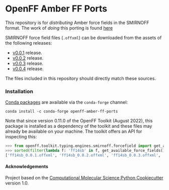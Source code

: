 # OpenFF Amber FF Ports

This repository is for _distributing_ Amber force fields in the SMIRNOFF format. The work of _doing_ this porting is found [here](https://github.com/openforcefield/amber-ff-porting)

SMIRNOFF force field files (`.offxml`) can be downloaded from the assets of the following releases:

* [v0.0.1](https://github.com/openforcefield/amber-ff-porting/releases/tag/0.0.1) release.
* [v0.0.2](https://github.com/openforcefield/amber-ff-porting/releases/tag/0.0.2) release.
* [v0.0.3](https://github.com/openforcefield/amber-ff-porting/releases/tag/0.0.3) release.
* [v0.0.4](https://github.com/openforcefield/amber-ff-porting/releases/tag/0.0.4) release.

The files included in this repository should directly match these sources.

### Installation

[Conda packages](https://anaconda.org/conda-forge/openff-amber-ff-ports) are available via the `conda-forge` channel:

```shell
conda install -c conda-forge openff-amber-ff-ports
```

Note that since version 0.11.0 of the OpenFF Toolkit (August 2022), this package is installed as a dependency of the toolkit and these files may already be available on your machine. The toolkit offers an API for inspecting this:

```python
>>> from openff.toolkit.typing.engines.smirnoff.forcefield import get_available_force_fields
>>> sorted(filter(lambda f: 'ff14sb' in f, get_available_force_fields()))
['ff14sb_0.0.1.offxml', 'ff14sb_0.0.2.offxml', 'ff14sb_0.0.3.offxml', 'ff14sb_0.0.4.offxml', 'ff14sb_off_impropers_0.0.1.offxml', 'ff14sb_off_impropers_0.0.2.offxml', 'ff14sb_off_impropers_0.0.3.offxml', 'ff14sb_off_impropers_0.0.4.offxml']
```

#### Acknowledgements

Project based on the
[Computational Molecular Science Python Cookiecutter](https://github.com/molssi/cookiecutter-cms) version 1.0.
